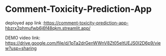 # Comment-Toxicity-Prediction-App
deployed app link :https://comment-toxicity-prediction-app-hbzrx2phmufwb6j6f48qkm.streamlit.app/


DEMO video link: https://drive.google.com/file/d/1pTa2drGenWWnV8Zt05eltUEJS0I2D6p9/view?usp=sharing

